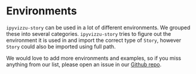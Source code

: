 # Environments

`ipyvizzu-story` can be used in a lot of different environments. We grouped
these into several categories. `ipyvizzu-story` tries to figure out the
environment it is used in and import the correct type of `Story`, however
`Story` could also be imported using full path.

We would love to add more environments and examples, so if you miss anything
from our list, please open an issue in our
[Github repo](https://github.com/vizzuhq/ipyvizzu-story).
